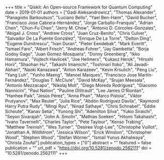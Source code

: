 +++
title = "Qiskit: An Open-source Framework for Quantum Computing"
date = 2019-01-01
authors = ["Gadi Aleksandrowicz", "Thomas Alexander", "Panagiotis Barkoutsos", "Luciano Bello", "Yael Ben-Haim", "David Bucher", "Francisco Jose Cabrera-Hernández", "Jorge Carballo-Franquis", "Adrian Chen", "Chun-Fu Chen", "Jerry M. Chow", "Antonio D. Córcoles-Gonzales", "Abigail J. Cross", "Andrew Cross", "Juan Cruz-Benito", "Chris Culver", "Salvador De La Puente González", "Enrique De La Torre", "Delton Ding", "Eugene Dumitrescu", "Ivan Duran", "Pieter Eendebak", "Mark Everitt", "Ismael Faro", "Albert Frisch", "Andreas Fuhrer", "Jay Gambetta", "Borja Godoy Gago", "Juan Gomez-Mosquera", "Donny Greenberg", "Ikko Hamamura", "Vojtech Havlicek", "Joe Hellmers", "Łukasz Herok", "Hiroshi Horii", "Shaohan Hu", "Takashi Imamichi", "Toshinari Itoko", "Ali Javadi-Abhari", "Naoki Kanazawa", "Anton Karazeev", "Kevin Krsulich", "Peng Liu", "Yang Luh", "Yunho Maeng", "Manoel Marques", "Francisco Jose Martín-Fernández", "Douglas T. McClure", "David McKay", "Srujan Meesala", "Antonio Mezzacapo", "Nikolaj Moll", "Diego Moreda Rodríguez", "Giacomo Nannicini", "Paul Nation", "Pauline Ollitrault", "Lee James O'Riordan", "Hanhee Paik", "Jesús Pérez", "Anna Phan", "Marco Pistoia", "Viktor Prutyanov", "Max Reuter", "Julia Rice", "Abdón Rodríguez Davila", "Raymond Harry Putra Rudy", "Mingi Ryu", "Ninad Sathaye", "Chris Schnabel", "Eddie Schoute", "Kanav Setia", "Yunong Shi", "Adenilton Silva", "Yukio Siraichi", "Seyon Sivarajah", "John A. Smolin", "Mathias Soeken", "Hitomi Takahashi", "Ivano Tavernelli", "Charles Taylor", "Pete Taylour", "Kenso Trabing", "Matthew Treinish", "Wes Turner", "Desiree Vogt-Lee", "Christophe Vuillot", "Jonathan A. Wildstrom", "Jessica Wilson", "Erick Winston", "Christopher Wood", "Stephen Wood", "Stefan Wörner", "Ismail Yunus Akhalwaya", "Christa Zoufal"]
publication_types = ["0"]
abstract = ""
featured = false
publication = ""
url_pdf = "https://doi.org/10.5281/zenodo.2562111"
doi = "10.5281/zenodo.2562111"
+++

